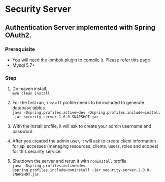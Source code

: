 # Security Server

## Authentication Server implemented with Spring OAuth2.
 
### Prerequisite
- You will need the lombok plugin to compile it.
Please refer this <a href='https://projectlombok.org/setup/overview'>page</a>
- Mysql 5.7+ 

### Step

1. Do maven install. <br/>
```mvn clean install```

2. For the first run, `install` profile needs to be included to generate database tables. <br/>
```java -Dspring.profiles.active=dev -Dspring.profiles.include=install -jar security-server-1.0.0-SNAPSHOT.jar```

3. With the install profile, it will ask to create your admin username and password.

4. After you created the admin user, it will ask to create client information for api accesses (managing resources, clients, users, roles and scopes) for this security service.

5. Shutdown the server and rerun it with `noninstall` profile <br/>
```java -Dspring.profiles.active=dev -Dspring.profiles.include=noninstall -jar security-server-1.0.0-SNAPSHOT.jar```
